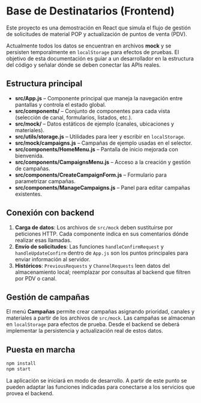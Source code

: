 # Base de Destinatarios (Frontend)

Este proyecto es una demostración en React que simula el flujo de gestión de solicitudes de material POP y actualización de puntos de venta (PDV).

Actualmente todos los datos se encuentran en archivos **mock** y se persisten temporalmente en `localStorage` para efectos de pruebas. El objetivo de esta documentación es guiar a un desarrollador en la estructura del código y señalar dónde se deben conectar las APIs reales.

## Estructura principal

- **src/App.js** – Componente principal que maneja la navegación entre pantallas y controla el estado global.
- **src/components/** – Conjunto de componentes para cada vista (selección de canal, formularios, listados, etc.).
- **src/mock/** – Datos estáticos de ejemplo (canales, ubicaciones y materiales).
- **src/utils/storage.js** – Utilidades para leer y escribir en `localStorage`.
- **src/mock/campaigns.js** – Campañas de ejemplo usadas en el selector.
- **src/components/HomeMenu.js** – Pantalla de inicio mejorada con bienvenida.
- **src/components/CampaignsMenu.js** – Acceso a la creación y gestión de campañas.
- **src/components/CreateCampaignForm.js** – Formulario para parametrizar campañas.
- **src/components/ManageCampaigns.js** – Panel para editar campañas existentes.

## Conexión con backend

1. **Carga de datos**: Los archivos de `src/mock` deben sustituirse por peticiones HTTP. Cada componente indica en sus comentarios dónde realizar esas llamadas.
2. **Envío de solicitudes**: Las funciones `handleConfirmRequest` y `handleUpdateConfirm` dentro de `App.js` son los puntos principales para enviar información al servidor.
3. **Históricos**: `PreviousRequests` y `ChannelRequests` leen datos del almacenamiento local; reemplazar por consultas al backend que filtren por PDV o canal.

## Gestión de campañas

El menú **Campañas** permite crear campañas asignando prioridad, canales y materiales a partir de los archivos de `src/mock`. Las campañas se almacenan en `localStorage` para efectos de prueba. Desde el backend se deberá implementar la persistencia y actualización real de estos datos.

## Puesta en marcha

```bash
npm install
npm start
```

La aplicación se iniciará en modo de desarrollo. A partir de este punto se pueden adaptar las funciones indicadas para conectarse a los servicios que provea el backend.


